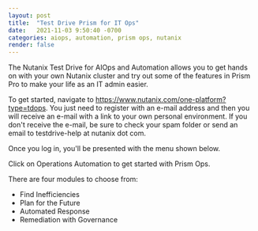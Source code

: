 ```yaml
---
layout: post
title:  "Test Drive Prism for IT Ops"
date:   2021-11-03 9:50:40 -0700
categories: aiops, automation, prism ops, nutanix
render: false
---
```

The Nutanix Test Drive for AIOps and Automation allows you to get hands on with your own Nutanix cluster and try out some of the features in Prism Pro to make your life as an IT admin easier.

To get started, navigate to https://www.nutanix.com/one-platform?type=tdops. You just need to register with an e-mail address and then you will receive an e-mail with a link to your own personal environment. If you don't receive the e-mail, be sure to check your spam folder or send an email to testdrive-help at nutanix dot com.

Once you log in, you'll be presented with the menu shown below.

<!-- Image of Menu -->

Click on Operations Automation to get started with Prism Ops.

There are four modules to choose from:

- Find Inefficiencies
- Plan for the Future
- Automated Response
- Remediation with Governance